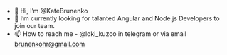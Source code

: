- 👋 Hi, I’m @KateBrunenko
- 👀 I’m currently looking for talanted Angular and Node.js Developers to join our team.
- 📫 How to reach me - @loki_kuzco in telegram or via email brunenkohr@gmail.com

